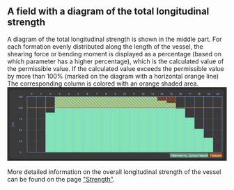 ## A field with a diagram of the total longitudinal strength
A diagram of the total longitudinal strength is shown in the middle part. For each formation evenly distributed along the length of the vessel, the shearing force or bending moment is displayed as a percentage (based on which parameter has a higher percentage), which is the calculated value of the permissible value. If the calculated value exceeds the permissible value by more than 100% (marked on the diagram with a horizontal orange line) The corresponding column is colored with an orange shaded area.
![Exceeding the permissible strength](/assets/image/program_sheets/en/sheet03_mainScreen/strength_overLim.PNG "Exceeding the permissible strength")

More detailed information on the overall longitudinal strength of the vessel can be found on the page ["Strength"](/docs/user-guide/en/part07_strength/part07_strength.md).